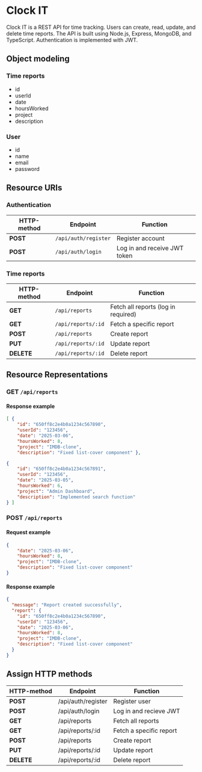 # Clock IT

Clock IT is a REST API for time tracking. Users can create, read, update, and delete time reports. The API is built using Node.js, Express, MongoDB, and TypeScript. Authentication is implemented with JWT.

## Object modeling

### Time reports

- id
- userId
- date
- hoursWorked
- project
- description

### User

- id
- name
- email
- password

## Resource URIs

### Authentication

| HTTP-method     | Endpoint             | Function                     |
|-----------------|----------------------|------------------------------|
| **POST**        | `/api/auth/register` | Register account             |
| **POST**        | `/api/auth/login`    | Log in and receive JWT token |

### Time reports

| HTTP-method     | Endpoint             | Function                            |
|-----------------|----------------------|-------------------------------------|
| **GET**         | `/api/reports`       | Fetch all reports (log in required) |
| **GET**         | `/api/reports/:id`   | Fetch a specific report             |
| **POST**        | `/api/reports`       | Create report                       |
| **PUT**         | `/api/reports/:id`   | Update report                       |
| **DELETE**      | `/api/reports/:id`   | Delete report                       |

## Resource Representations

### GET `/api/reports`

#### Response example

```json
[ {
    "id": "650ff8c2e4b0a1234c567890",
    "userId": "123456",
    "date": "2025-03-06",
    "hoursWorked": 8,
    "project": "IMDB-clone",
    "description": "Fixed list-cover component" },

{
    "id": "650ff8c2e4b0a1234c567891",
    "userId": "123456",
    "date": "2025-03-05",
    "hoursWorked": 6,
    "project": "Admin Dashboard",
    "description": "Implemented search function"
} ]
```

### POST `/api/reports`

#### Request example

```json
{
    "date": "2025-03-06",
    "hoursWorked": 8,
    "project": "IMDB-clone",
    "description": "Fixed list-cover component"
}
```

#### Response example

```json
{
  "message": "Report created successfully",
  "report": {
    "id": "650ff8c2e4b0a1234c567890",
    "userId": "123456",
    "date": "2025-03-06",
    "hoursWorked": 8,
    "project": "IMDB-clone",
    "description": "Fixed list-cover component"
  }
}
```

## Assign HTTP methods

| HTTP-method | Endpoint           | Function                |
|-------------|--------------------|-------------------------|
| **POST**    | /api/auth/register | Register user           |
| **POST**    | /api/auth/login    | Log in and recieve JWT  |
| **GET**     | /api/reports       | Fetch all reports       |
| **GET**     | /api/reports/:id   | Fetch a specific report |
| **POST**    | /api/reports       | Create report           |
| **PUT**     | /api/reports/:id   | Update report           |
| **DELETE**  | /api/reports/:id   | Delete report           |

